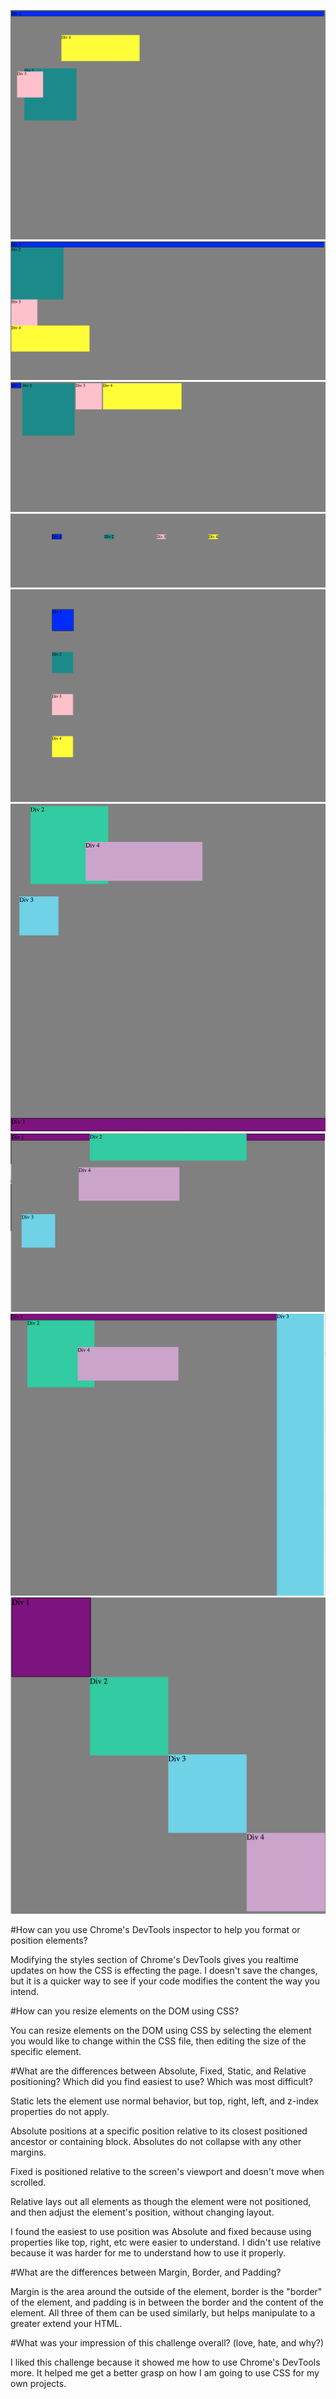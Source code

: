 ![Alt text](imgs/color_change.png "Color Change")
![Alt text](imgs/Column.png "Column")
![Alt text](imgs/Row.png "Row")
![Alt text](imgs/Equidistance.png "Equidistant")
![Alt text](imgs/Square.png "Squares")
![Alt text](imgs/Footer.png "Footer")
![Alt text](imgs/Header.png "Header")
![Alt text](imgs/Sidebar.png "Sidebar")
![Alt text](imgs/get_creative.png "Get Creative")

#How can you use Chrome's DevTools inspector to help you format or position elements?

Modifying the styles section of Chrome's DevTools gives you realtime updates on how the CSS is effecting the page. I doesn't save the changes, but it is a quicker way to see if your code modifies the content the way you intend.

#How can you resize elements on the DOM using CSS?

You can resize elements on the DOM using CSS by selecting the element you would like to change within the CSS file, then editing the size of the specific element.

#What are the differences between Absolute, Fixed, Static, and Relative positioning? Which did you find easiest to use? Which was most difficult?

Static lets the element use normal behavior, but top, right, left, and z-index properties do not apply.

Absolute positions at a specific position relative to its closest positioned ancestor or containing block. Absolutes do not collapse with any other margins.

Fixed is positioned relative to the screen's viewport and doesn't move when scrolled.

Relative lays out all elements as though the element were not positioned, and then adjust the element's position, without changing layout.

I found the easiest to use position was Absolute and fixed because using properties like top, right, etc were easier to understand. I didn't use relative because it was harder for me to understand how to use it properly.

#What are the differences between Margin, Border, and Padding?

Margin is the area around the outside of the element, border is the "border" of the element, and padding is in between the border and the content of the element. All three of them can be used similarly, but helps manipulate to a greater extend your HTML.

#What was your impression of this challenge overall? (love, hate, and why?)

I liked this challenge because it showed me how to use Chrome's DevTools more. It helped me get a better grasp on how I am going to use CSS for my own projects.